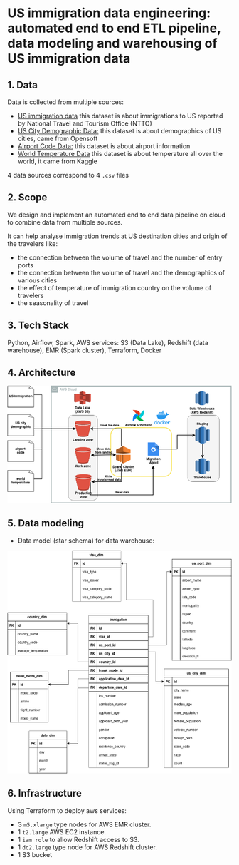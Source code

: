 # US immigration data engineering: automated end to end ETL pipeline, data modeling and warehousing of US immigration data 


## 1. Data
Data is collected from multiple sources:

- [US immigration data](https://www.trade.gov/national-travel-and-tourism-office) this dataset is about immigrations to US reported by National Travel and Tourism Office (NTTO) 
- [US City Demographic Data:](https://public.opendatasoft.com/explore/dataset/us-cities-demographics/export/) this dataset is about  demographics of US cities, came from Opensoft
- [Airport Code Data:](https://datahub.io/core/airport-codes#data) this dataset is about airport information
- [World Temperature Data](https://www.kaggle.com/datasets/berkeleyearth/climate-change-earth-surface-temperature-data) this dataset is about temperature all over the world, it came from Kaggle

4 data sources correspond to 4 `.csv` files

## 2. Scope
We design and implement an automated end to end data pipeline on cloud to combine  data from multiple sources. 

It can help analyse immigration trends at US destination cities and origin of the travelers like:
- the connection between the volume of travel and the number of entry ports 
- the connection between the volume of travel and the demographics of various cities
- the effect of temperature of immigration country on the volume of travelers
- the seasonality of travel

## 3. Tech Stack
 Python, Airflow, Spark, AWS services: S3 (Data Lake), Redshift (data warehouse), EMR (Spark cluster), Terraform, Docker

## 4. Architecture 
<img src = assets/architecture.png alt = "Airflow conceptual view" width="600">

## 5. Data modeling
- Data model (star schema) for data warehouse:
<img src=assets/datawarehouse_design.png alt="Star schema" width="600" height="500">

<!-- <br> <br>
- Airflow workflow:
<img src=assets/airflow_workflow.png alt="Star schema" width="600"> -->
 
<!-- ## 5. Result visualization
- Revenue by month:
<img src=assets/revenue_by_month.png alt="Revenue by month" width="600">

<br> <br>
- Brand popularity:
<img src=assets/brand_popularity.png alt="Brand popularity" width="600"> -->
  
## 6. Infrastructure
Using Terraform to deploy aws services:

- 3 `m5.xlarge` type nodes for AWS EMR cluster.
- 1 `t2.large` AWS EC2 instance.
- 1 `iam role` to allow Redshift access to S3.
- 1 `dc2.large` type node for AWS Redshift cluster.
- 1 S3 bucket 





  

